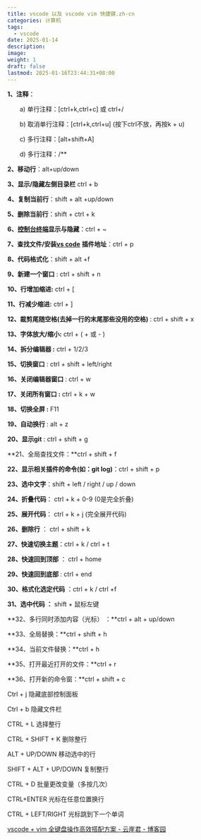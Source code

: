 ```yaml
---
title: vscode 以及 vscode vim 快捷键.zh-cn
categories: 计算机
tags:
  - vscode
date: 2025-01-14
description: 
image: 
weight: 1
draft: false
lastmod: 2025-01-16T23:44:31+08:00
---
```


**1、注释**：

　　a) 单行注释：[ctrl+k,ctrl+c] 或 ctrl+/

　　b) 取消单行注释：[ctrl+k,ctrl+u] (按下ctrl不放，再按k + u)

　　c) 多行注释：[alt+shift+A]

　　d) 多行注释：/**

**2、移动行**：alt+up/down

**3、显示/隐藏左侧目录栏** ctrl + b

**4、复制当前行**：shift + alt +up/down

**5、删除当前行**：shift + ctrl + k

**6、[控制台终端](https://zhida.zhihu.com/search?content_id=8849768&content_type=Article&match_order=1&q=%E6%8E%A7%E5%88%B6%E5%8F%B0%E7%BB%88%E7%AB%AF&zhida_source=entity)显示与隐藏**：ctrl + ~

**7、查找文件/安装[vs code](https://zhida.zhihu.com/search?content_id=8849768&content_type=Article&match_order=2&q=vs+code&zhida_source=entity)** **插件地址**：ctrl + p

**8、代码格式化**：shift + alt +f

**9、新建一个窗口** : ctrl + shift + n

**10、行增加缩进:** ctrl + [

**11、行减少缩进:** ctrl + ]

**12、裁剪尾随空格(去掉一行的末尾那些没用的空格)** : ctrl + shift + x

**13、字体放大/缩小:** ctrl + ( + 或 - )

**14、拆分编辑器 :** ctrl + 1/2/3

**15、切换窗口** : ctrl + shift + left/right

**16、关闭编辑器窗口** : ctrl + w

**17、关闭所有窗口 :** ctrl + k + w

**18、切换全屏 :** F11

**19、自动换行** : alt + z

**20、显示git** : ctrl + shift + g

**21、全局查找文件：**ctrl + shift + f

**22、显示相关插件的命令(如：git log)**：ctrl + shift + p

**23、选中文字**：shift + left / right / up / down

**24、折叠代码**： ctrl + k + 0-9 (0是完全折叠)

**25、展开代码**： ctrl + k + j (完全展开代码)

**26、删除行** ： ctrl + shift + k

**27、快速切换主题**：ctrl + k / ctrl + t

**28、快速回到顶部** ： ctrl + home

**29、快速回到底部** : ctrl + end

**30、格式化选定代码** ：ctrl + k / ctrl +f

**31、选中代码 ：** shift + 鼠标左键

**32、多行同时添加内容（光标） ：**ctrl + alt + up/down

**33、全局替换：**ctrl + shift + h

**34、当前文件替换：**ctrl + h

**35、打开最近打开的文件：**ctrl + r

**36、打开新的命令窗：**ctrl + shift + c


Ctrl + j 隐藏底部控制面板

Ctrl + b 隐藏文件栏


CTRL + L 选择整行  
  
CTRL + SHIFT + K 删除整行  
  
ALT + UP/DOWN 移动选中的行  
  
SHIFT + ALT + UP/DOWN 复制整行  
  
CTRL + D 批量更改变量（多按几次）  
  
CTRL+ENTER 光标在任意位置换行  
  
CTRL + LEFT/RIGHT 光标跳到下一个单词

[vscode + vim 全键盘操作高效搭配方案 - 云崖君 - 博客园](https://www.cnblogs.com/YunyaSir/p/15522565.html)